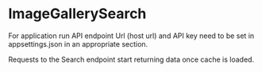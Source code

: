 # ImageGallerySearch

For application run API endpoint Url (host url) and API key need to be set in appsettings.json in an appropriate section.

Requests to the Search endpoint start returning data once cache is loaded.
